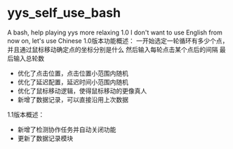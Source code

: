# yys_self_use_bash
A bash, help playing yys more relaxing
1.0
I don't want to use English from now on, let's use Chinese
1.0版本功能概述：
一开始选定一轮循环有多少个点，并且通过鼠标移动确定点的坐标分别是什么
然后输入每轮点击某个点后的间隔
最后输入总轮数

- 优化了点击位置，点击位置小范围内随机
- 优化了延迟配置，延迟时间小范围内随机
- 优化了鼠标移动逻辑，使得鼠标移动的更像真人
- 新增了数据记录，可以直接沿用上次数据

1.1版本概述：

- 新增了检测协作任务并自动关闭功能
- 更新了数据记录模块